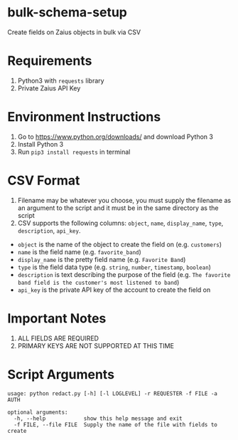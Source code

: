 # bulk-schema-setup
Create fields on Zaius objects in bulk via CSV

# Requirements
1. Python3 with `requests` library
3. Private Zaius API Key

# Environment Instructions
1. Go to https://www.python.org/downloads/ and download Python 3
2. Install Python 3
3. Run `pip3 install requests` in terminal

# CSV Format
1. Filename may be whatever you choose, you must supply the filename as an argument to the script and it must be in the same directory as the script
2. CSV supports the following columns: `object`, `name`, `display_name`, `type`, `description`, `api_key`. 

- `object` is the name of the object to create the field on (e.g. `customers`)
- `name` is the field name (e.g. `favorite_band`)
- `display_name` is the pretty field name (e.g. `Favorite Band`)
- `type` is the field data type (e.g. `string`, `number`, `timestamp`, `boolean`)
- `description` is text describing the purpose of the field (e.g. `The favorite band field is the customer's most listened to band`)
- `api_key` is the private API key of the account to create the field on


# Important Notes
1. ALL FIELDS ARE REQUIRED
2. PRIMARY KEYS ARE NOT SUPPORTED AT THIS TIME

# Script Arguments
```
usage: python redact.py [-h] [-l LOGLEVEL] -r REQUESTER -f FILE -a AUTH

optional arguments:
  -h, --help            show this help message and exit
  -f FILE, --file FILE  Supply the name of the file with fields to create
```
